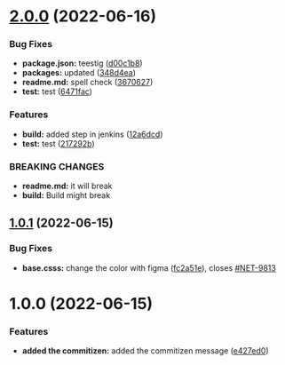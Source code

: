 # [2.0.0](https://github.com/ashwin-netomi/CICD/compare/v1.0.1...v2.0.0) (2022-06-16)


### Bug Fixes

* **package.json:** teestig ([d00c1b8](https://github.com/ashwin-netomi/CICD/commit/d00c1b843260128a9dafff05f90db421e09f72a2))
* **packages:** updated ([348d4ea](https://github.com/ashwin-netomi/CICD/commit/348d4ea5a9ce5544c35ed8a8f33398e53727eadb))
* **readme.md:** spell check ([3670627](https://github.com/ashwin-netomi/CICD/commit/367062719dd49eac68f19b8baf4efcba686148a3))
* **test:** test ([6471fac](https://github.com/ashwin-netomi/CICD/commit/6471facd10ef99aa03466fca55610acb12fbd1ec))


### Features

* **build:** added step in jenkins ([12a6dcd](https://github.com/ashwin-netomi/CICD/commit/12a6dcdc05e63236bc68a6f3aeb1c924a6611caa))
* **test:** test ([217292b](https://github.com/ashwin-netomi/CICD/commit/217292b7a5efd8b3e4168d3c8ea8fc1e7babbb41))


### BREAKING CHANGES

* **readme.md:** it will break
* **build:** Build might break

## [1.0.1](https://github.com/ashwin-netomi/CICD/compare/v1.0.0...v1.0.1) (2022-06-15)


### Bug Fixes

* **base.csss:** change the color with figma ([fc2a51e](https://github.com/ashwin-netomi/CICD/commit/fc2a51edc6be746eab9b1b1563ce943a8ae76773)), closes [#NET-9813](https://github.com/ashwin-netomi/CICD/issues/NET-9813)

# 1.0.0 (2022-06-15)


### Features

* **added the commitizen:** added the commitizen message ([e427ed0](https://github.com/ashwin-netomi/CICD/commit/e427ed0613d207e8f35dca541868461f63be9659))
